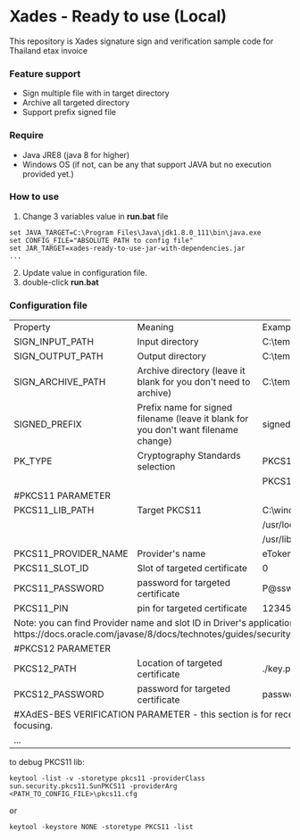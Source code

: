 # Xades - Ready to use (Local)

This repository is Xades signature sign and verification sample code for Thailand etax invoice

### Feature support

- Sign multiple file with in target directory
- Archive all targeted directory
- Support prefix signed file

### Require
- Java JRE8 (java 8 for higher)
- Windows OS (if not, can be any that support JAVA but no execution provided yet.)

### How to use
1. Change 3 variables value in **run.bat** file

````
set JAVA_TARGET=C:\Program Files\Java\jdk1.8.0_111\bin\java.exe
set CONFIG_FILE="ABSOLUTE PATH to config file"
set JAR_TARGET=xades-ready-to-use-jar-with-dependencies.jar
...
````
2. Update value in configuration file.
3. double-click **run.bat**

### Configuration file

<table>
  <tr>
    <td>Property</td>
    <td>Meaning</td>
    <td>Example</td>
  </tr>
  <tr>
    <td>SIGN_INPUT_PATH</td>
    <td>Input directory</td>
    <td>C:\temp\in</td>
  </tr>
  <tr>
    <td>SIGN_OUTPUT_PATH</td>
    <td>Output directory</td>
    <td>C:\temp\out</td>
  </tr>
  <tr>
    <td>SIGN_ARCHIVE_PATH</td>
    <td>Archive directory (leave it blank for you don't need to archive)</td>
    <td>C:\temp\archive</td>
  </tr>
  <tr>
    <td>SIGNED_PREFIX</td>
    <td>Prefix name for signed filename (leave it blank for you don't want filename change)</td>
    <td>signed-</td>
  </tr>
  <tr>
    <td>PK_TYPE</td>
    <td>Cryptography Standards selection</td>
    <td>PKCS12</td>
  </tr>
  <tr>
    <td colspan="2"></td>
    <td>PKCS11</td>
  </tr>
  <tr>
    <td colspan="3">#PKCS11 PARAMETER</td>
  </tr>
  <tr>
    <td>PKCS11_LIB_PATH</td>
    <td>Target PKCS11</td>
    <td>C:\windows\system32\eTPKCS11.dll</td>
  </tr>
  <tr>
    <td colspan="2" rowspan="2"></td>
    <td>/usr/local/lib/libeTPkcs11.dylib</td>
  </tr>
  <tr>
    <td>/usr/lib/opensc-pkcs11.so</td>
  </tr>
  <tr>
    <td>PKCS11_PROVIDER_NAME</td>
    <td>Provider's name</td>
    <td>eToken</td>
  </tr>
  <tr>
    <td>PKCS11_SLOT_ID</td>
    <td>Slot of targeted certificate</td>
    <td>0</td>
  </tr>
  <tr>
    <td>PKCS11_PASSWORD</td>
    <td>password for targeted certificate</td>
    <td>P@ssw0rd</td>
  </tr>
  <tr>
    <td>PKCS11_PIN</td>
    <td>pin for targeted certificate</td>
    <td>12345678</td>
  </tr>
  <tr>
    <td colspan="3">Note: you can find Provider name and slot ID in Driver's application or programatic way at https://docs.oracle.com/javase/8/docs/technotes/guides/security/p11guide.html#TroubleShoot</td>
  </tr>
  <tr>
    <td colspan="3">#PKCS12 PARAMETER</td>
  </tr>
  <tr>
    <td>PKCS12_PATH</td>
    <td>Location of targeted certificate</td>
    <td>./key.p12</td>
  </tr>
  <tr>
    <td>PKCS12_PASSWORD</td>
    <td>password for targeted certificate</td>
    <td>password</td>
  </tr>
  <tr>
    <td colspan="3">#XAdES-BES VERIFICATION PARAMETER - this section is for receiver, unnecessary to focusing.</td>
  </tr>
  <tr>
    <td colspan="3">...</td>
  </tr>
</table>


to debug PKCS11 lib: 

```
keytool -list -v -storetype pkcs11 -providerClass sun.security.pkcs11.SunPKCS11 -providerArg <PATH_TO_CONFIG_FILE>\pkcs11.cfg
```

or

````
keytool -keystore NONE -storetype PKCS11 -list
````
